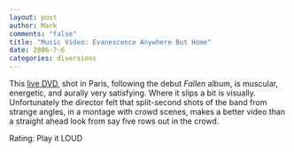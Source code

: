 ```yaml
--- 
layout: post
author: Mark
comments: "false"
title: "Music Video: Evanescence Anywhere But Home"
date: 2006-7-6
categories: diversions
---
```

This <a href="http://www.amazon.com/gp/product/B000687M48/sr=8-1/qid=1152188937/ref=pd_bbs_1/104-0631788-6727951?ie=UTF8" title="Anywhere But Home">live DVD</a>, shot in Paris, following the debut <i>Fallen</i> album, is muscular, energetic, and aurally very satisfying. Where it slips a bit is visually. Unfortunately the director felt that split-second shots of the band from strange angles, in a  montage with crowd scenes, makes a better video than a straight ahead look from say five rows out in the crowd.

Rating: Play it LOUD
